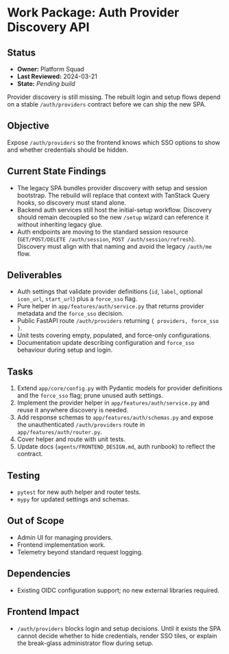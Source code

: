 # Work Package: Auth Provider Discovery API

## Status
- **Owner:** Platform Squad
- **Last Reviewed:** 2024-03-21
- **State:** _Pending build_

Provider discovery is still missing. The rebuilt login and setup flows depend on
a stable `/auth/providers` contract before we can ship the new SPA.

## Objective
Expose `/auth/providers` so the frontend knows which SSO options to show and
whether credentials should be hidden.

## Current State Findings
- The legacy SPA bundles provider discovery with setup and session bootstrap.
  The rebuild will replace that context with TanStack Query hooks, so discovery
  must stand alone.
- Backend auth services still host the initial-setup workflow. Discovery should
  remain decoupled so the new `/setup` wizard can reference it without inheriting
  legacy glue.
- Auth endpoints are moving to the standard session resource
  (`GET/POST/DELETE /auth/session`, `POST /auth/session/refresh`). Discovery must
  align with that naming and avoid the legacy `/auth/me` flow.

## Deliverables
- Auth settings that validate provider definitions (`id`, `label`, optional
  `icon_url`, `start_url`) plus a `force_sso` flag.
- Pure helper in `app/features/auth/service.py` that returns provider metadata
  and the `force_sso` decision.
- Public FastAPI route `/auth/providers` returning `{ providers, force_sso }`.
- Unit tests covering empty, populated, and force-only configurations.
- Documentation update describing configuration and `force_sso` behaviour during
  setup and login.

## Tasks
1. Extend `app/core/config.py` with Pydantic models for provider definitions and
   the `force_sso` flag; prune unused auth settings.
2. Implement the provider helper in `app/features/auth/service.py` and reuse it
   anywhere discovery is needed.
3. Add response schemas to `app/features/auth/schemas.py` and expose the
   unauthenticated `/auth/providers` route in `app/features/auth/router.py`.
4. Cover helper and route with unit tests.
5. Update docs (`agents/FRONTEND_DESIGN.md`, auth runbook) to reflect the
   contract.

## Testing
- `pytest` for new auth helper and router tests.
- `mypy` for updated settings and schemas.

## Out of Scope
- Admin UI for managing providers.
- Frontend implementation work.
- Telemetry beyond standard request logging.

## Dependencies
- Existing OIDC configuration support; no new external libraries required.

## Frontend Impact
- `/auth/providers` blocks login and setup decisions. Until it exists the SPA
  cannot decide whether to hide credentials, render SSO tiles, or explain the
  break-glass administrator flow during setup.
